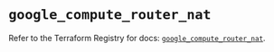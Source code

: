 # `google_compute_router_nat`

Refer to the Terraform Registry for docs: [`google_compute_router_nat`](https://registry.terraform.io/providers/hashicorp/google/6.49.3/docs/resources/compute_router_nat).
